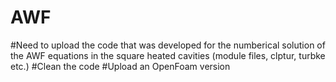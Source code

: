 # AWF
#Need to upload the code that was developed for the numberical solution of the AWF equations in the square heated cavities
(module files, clptur, turbke etc.)
#Clean the code
#Upload an OpenFoam version
